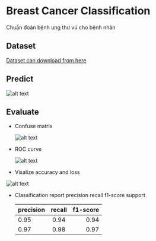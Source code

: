 # Breast Cancer Classification
Chuẩn đoán bệnh ung thư vú cho bệnh nhân
## Dataset
[Dataset can download from here](https://web.inf.ufpr.br/vri/databases/breast-cancer-histopathological-database-breakhis/)
## Predict
![alt text](https://github.com/hDn24/Breast_Cancer_Classification/blob/master/assets/prediction.png)
## Evaluate
- Confuse matrix

  ![alt text](https://github.com/hDn24/Breast_Cancer_Classification/blob/master/assets/confuse_matrix.png)
  
- ROC curve

  ![alt text](https://github.com/hDn24/Breast_Cancer_Classification/blob/master/assets/roc.png)
  
 - Visalize accuracy and loss
 
  ![alt text](https://github.com/hDn24/Breast_Cancer_Classification/blob/master/assets/accuracy_loss.png)
  
- Classification report
precision    recall  f1-score   support

  |   precision  |   recall   | f1-score  |
  | -------------|:---------:| ----------:|
  | 0.95         | 0.94      |   0.94     |
  |  0.97        | 0.98      |   0.97     |
